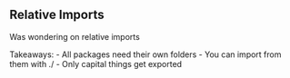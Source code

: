 ## Relative Imports
Was wondering on relative imports

Takeaways:
    - All packages need their own folders
    - You can import from them with ./
    - Only capital things get exported
